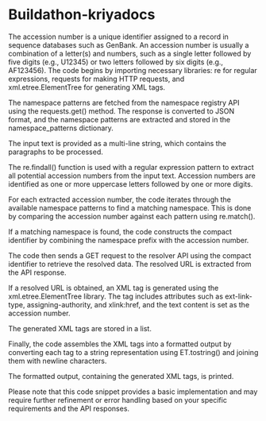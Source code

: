 # Buildathon-kriyadocs
The accession number is a unique identifier assigned to a record in sequence databases such as GenBank. An accession number is usually a combination of a letter(s) and numbers, such as a single letter followed by five digits (e.g., U12345) or two letters followed by six digits (e.g., AF123456).
The code begins by importing necessary libraries: re for regular expressions, requests for making HTTP requests, and xml.etree.ElementTree for generating XML tags.

The namespace patterns are fetched from the namespace registry API using the requests.get() method. The response is converted to JSON format, and the namespace patterns are extracted and stored in the namespace_patterns dictionary.

The input text is provided as a multi-line string, which contains the paragraphs to be processed.

The re.findall() function is used with a regular expression pattern to extract all potential accession numbers from the input text. Accession numbers are identified as one or more uppercase letters followed by one or more digits.

For each extracted accession number, the code iterates through the available namespace patterns to find a matching namespace. This is done by comparing the accession number against each pattern using re.match().

If a matching namespace is found, the code constructs the compact identifier by combining the namespace prefix with the accession number.

The code then sends a GET request to the resolver API using the compact identifier to retrieve the resolved data. The resolved URL is extracted from the API response.

If a resolved URL is obtained, an XML tag is generated using the xml.etree.ElementTree library. The tag includes attributes such as ext-link-type, assigning-authority, and xlink:href, and the text content is set as the accession number.

The generated XML tags are stored in a list.

Finally, the code assembles the XML tags into a formatted output by converting each tag to a string representation using ET.tostring() and joining them with newline characters.

The formatted output, containing the generated XML tags, is printed.

Please note that this code snippet provides a basic implementation and may require further refinement or error handling based on your specific requirements and the API responses.
